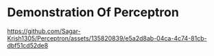 
 <h1> Demonstration Of Perceptron </h1>

https://github.com/Sagar-Krish1305/Perceptron/assets/135820839/e5a2d8ab-04ca-4c74-81cb-dbf51cd52de8

